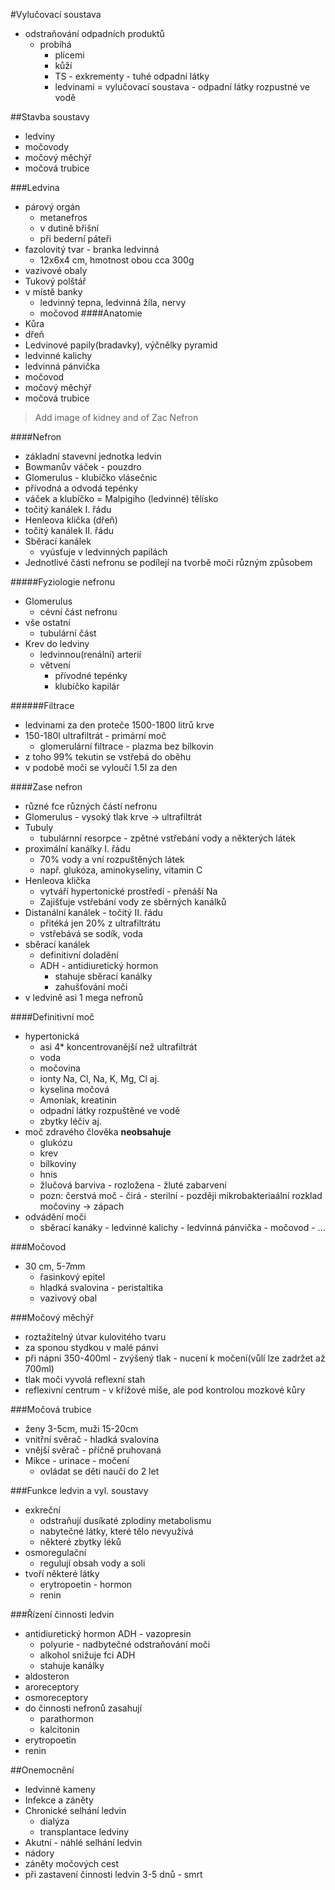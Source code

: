 #Vylučovací soustava
* odstraňování odpadních produktů
    - probíhá
        + plícemi
        + kůží
        + TS - exkrementy - tuhé odpadní látky
        + ledvinami = vylučovací soustava - odpadní látky rozpustné ve vodě

##Stavba soustavy
* ledviny
* močovody
* močový měchýř
* močová trubice

###Ledvina
* párový orgán
    - metanefros
    - v dutině břišní
    - při bederní páteři
* fazolovitý tvar - branka ledvinná
    - 12x6x4 cm, hmotnost obou cca 300g
* vazivové obaly
* Tukový polštář
* v místě banky
    - ledvinný tepna, ledvinná žíla, nervy
    - močovod
####Anatomie
* Kůra
* dřeň
* Ledvinové papily(bradavky), výčnělky pyramid
* ledvinné kalichy
* ledvinná pánvička
* močovod
* močový měchýř
* močová trubice

> Add image of kidney and of  Zac Nefron

####Nefron
* základní stavevní jednotka ledvin
* Bowmanův váček - pouzdro
* Glomerulus - klubíčko vlásečnic
* přívodná a odvodá tepénky
* váček a klubíčko = Malpigiho (ledvinné) tělísko
* točitý kanálek I. řádu
* Henleova klička (dřeň)
* točitý kanálek II. řádu
* Sběrací kanálek
    - vyúsťuje v ledvinných papilách
* Jednotlivé části nefronu se podílejí na tvorbě moči různým způsobem

#####Fyziologie nefronu
* Glomerulus
    - cévní část nefronu
* vše ostatní
    - tubulární část
* Krev do ledviny
    - ledvinnou(renální) arterií
    - větvení
        + přívodné tepénky
        + klubíčko kapilár

######Filtrace
* ledvinami za den proteče 1500-1800 litrů krve
* 150-180l ultrafiltrát - primární moč
    - glomerulární filtrace - plazma bez bílkovin
* z toho 99% tekutin se vstřebá do oběhu
* v podobě moči se vyloučí 1.5l za den

####Zase nefron
* různé fce různých částí nefronu
* Glomerulus - vysoký tlak krve -> ultrafiltrát
* Tubuly
    - tubulárnní resorpce - zpětné vstřebání vody a některých látek
* proximální kanálky I. řádu
    - 70% vody a vní rozpuštěných látek
    - např. glukóza, aminokyseliny, vitamin C
* Henleova klička
    - vytváří hypertonické prostředí - přenáší Na
    - Zajišťuje vstřebání vody ze sběrných kanálků
* Distanální kanálek - točitý II. řádu
    - přitéká jen 20% z ultrafiltrátu
    - vstřebává se sodík, voda
* sběrací kanálek
    - definitivní doladění
    - ADH - antidiuretický hormon
        + stahuje sběrací kanálky
        + zahušťování moči
* v ledvině asi 1 mega nefronů

####Definitivní moč
* hypertonická
    - asi 4* koncentrovanější než ultrafiltrát
    - voda
    - močovina
    - ionty Na, Cl, Na, K, Mg, Cl aj.
    - kyselina močová
    - Amoniak, kreatinin
    - odpadní látky rozpuštěné ve vodě
    - zbytky léčiv aj.
* moč zdravého člověka **neobsahuje**
    - glukózu
    - krev
    - bílkoviny
    - hnis
    - žlučová barviva - rozložena - žluté zabarvení
    - pozn: čerstvá moč - čirá - sterilní - později mikrobakteriaální rozklad močoviny -> zápach
* odvádění moči
    - sběrací kanáky - ledvinné kalichy - ledvinná pánvička - močovod - ...

###Močovod
* 30 cm, 5-7mm
    - řasinkový epitel
    - hladká svalovina - peristaltika
    - vazivový obal

###Močový měchýř
* roztažitelný útvar kulovitého tvaru
* za sponou stydkou v malé pánvi
* při nápni 350-400ml - zvýšený tlak - nucení k močení(vůlí lze zadržet až 700ml)
* tlak moči vyvolá reflexní stah
* reflexivní centrum - v křížové míše, ale pod kontrolou mozkové kůry

###Močová trubice
* ženy 3-5cm, muži 15-20cm
* vnitřní svěrač - hladká svalovina
* vnější svěrač - příčně pruhovaná
* Mikce - urinace - močení
    - ovládat se děti naučí do 2 let

###Funkce ledvin a vyl. soustavy
* exkreční
    - odstraňují dusíkaté zplodiny metabolismu
    - nabytečné látky, které tělo nevyužívá
    - některé zbytky léků
* osmoregulační
    - regulují obsah vody a soli
* tvoří některé látky
    - erytropoetin - hormon
    - renin

###Řízení činnosti ledvin
* antidiuretický hormon ADH - vazopresin
    - polyurie - nadbytečné odstraňování moči
    - alkohol snižuje fci ADH
    - stahuje kanálky
* aldosteron
* aroreceptory
* osmoreceptory
* do činnosti nefronů zasahují
    - parathormon
    - kalcitonin
* erytropoetin
* renin

##Onemocnění
* ledvinné kameny
* Infekce a záněty
* Chronické selhání ledvin
    - dialýza
    - transplantace ledviny
* Akutní - náhlé selhání ledvin
* nádory
* záněty močových cest
* při zastavení činnosti ledvin 3-5 dnů - smrt